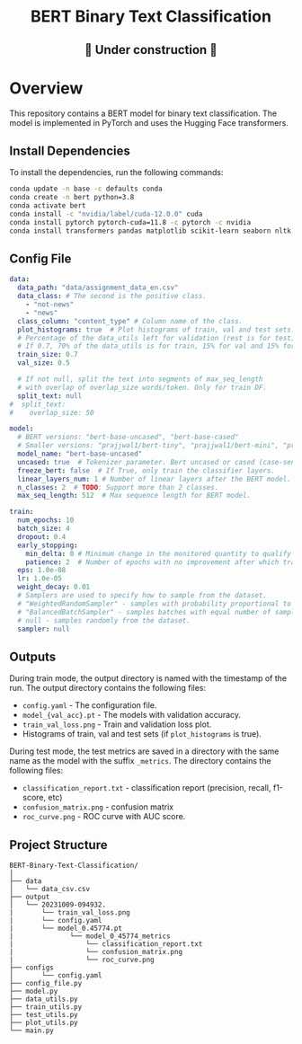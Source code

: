 <h1 align = "center"> BERT Binary Text Classification </h1>
<h2 align="center"> 🚧 Under construction 🚧 </h2>

# Overview
This repository contains a BERT model for binary text classification. 
The model is implemented in PyTorch and uses the Hugging Face transformers.

## Install Dependencies

To install the dependencies, run the following commands:


```bash
conda update -n base -c defaults conda
conda create -n bert python=3.8
conda activate bert
conda install -c "nvidia/label/cuda-12.0.0" cuda
conda install pytorch pytorch-cuda=11.8 -c pytorch -c nvidia
conda install transformers pandas matplotlib scikit-learn seaborn nltk pyyaml 
```



## Config File
```yaml
data:
  data_path: "data/assignment_data_en.csv"
  data_class: # The second is the positive class.
    - "not-news"
    - "news"
  class_column: "content_type" # Column name of the class.
  plot_histograms: true  # Plot histograms of train, val and test sets.
  # Percentage of the data_utils left for validation (rest is for test).
  # If 0.7, 70% of the data_utils is for train, 15% for val and 15% for test.
  train_size: 0.7
  val_size: 0.5

  # If not null, split the text into segments of max_seq_length
  # with overlap of overlap_size words/token. Only for train DF.
  split_text: null
#  split_text:
#    overlap_size: 50

model:
  # BERT versions: "bert-base-uncased", "bert-base-cased"
  # Smaller versions: "prajjwal1/bert-tiny", "prajjwal1/bert-mini", "prajjwal1/bert-small"
  model_name: "bert-base-uncased"
  uncased: true  # Tokenizer parameter. Bert uncased or cased (case-sensitive)
  freeze_bert: false  # If True, only train the classifier layers.
  linear_layers_num: 1 # Number of linear layers after the BERT model.
  n_classes: 2  # TODO: Support more than 2 classes.
  max_seq_length: 512  # Max sequence length for BERT model.

train:
  num_epochs: 10
  batch_size: 4
  dropout: 0.4
  early_stopping:
    min_delta: 0 # Minimum change in the monitored quantity to qualify as an improvement.
    patience: 2  # Number of epochs with no improvement after which training will be stopped.
  eps: 1.0e-08
  lr: 1.0e-05
  weight_decay: 0.01
  # Samplers are used to specify how to sample from the dataset.
  # "WeightedRandomSampler" - samples with probability proportional to class weights.
  # "BalancedBatchSampler" - samples batches with equal number of samples from each class.
  # null - samples randomly from the dataset.
  sampler: null
```


## Outputs

During train mode, the output directory is named with the timestamp of the run.
The output directory contains the following files:
- `config.yaml` - The configuration file.
- `model_{val_acc}.pt` - The models with validation accuracy.
- `train_val_loss.png` - Train and validation loss plot.
- Histograms of train, val and test sets (if `plot_histograms` is true).

During test mode, the test metrics are saved in a directory with the same name as the model with the suffix `_metrics`. 
The directory contains the following files:
- `classification_report.txt` - classification report (precision, recall, f1-score, etc)
- `confusion_matrix.png` - confusion matrix
- `roc_curve.png` - ROC curve with AUC score.

## Project Structure
```
BERT-Binary-Text-Classification/
│
├── data
│   └── data_csv.csv
├── output
│   └── 20231009-094932.
|       └── train_val_loss.png
|       └── config.yaml
|       └── model_0.45774.pt
|              └── model_0_45774_metrics
|                  └── classification_report.txt
|                  └── confusion_matrix.png
|                  └── roc_curve.png
├── configs
│       └── config.yaml 
├── config_file.py
├── model.py
├── data_utils.py
├── train_utils.py
├── test_utils.py
├── plot_utils.py
└── main.py
```